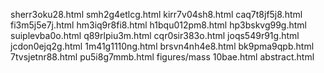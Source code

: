 sherr3oku28.html
smh2g4etlcg.html
kirr7v04sh8.html
caq7t8jf5j8.html
fi3m5j5e7j.html
hm3iq9r8fi8.html
h1bqu012pm8.html
hp3bskvg99g.html
suiplevba0o.html
q89rlpiu3m.html
cqr0sir383o.html
joqs549r91g.html
jcdon0ejq2g.html
1m41g1110ng.html
brsvn4nh4e8.html
bk9pma9qpb.html
7tvsjetnr88.html
pu5i8g7mmb.html
figures/mass
10bae.html
abstract.html